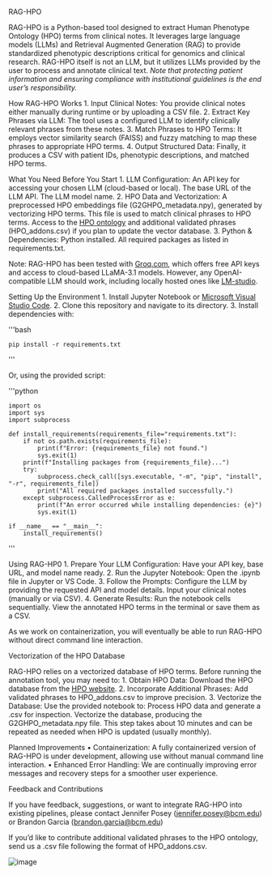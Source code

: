 RAG-HPO

RAG-HPO is a Python-based tool designed to extract Human Phenotype Ontology (HPO) terms from clinical notes. It leverages large language models (LLMs) and Retrieval Augmented Generation (RAG) to provide standardized phenotypic descriptions critical for genomics and clinical research. RAG-HPO itself is not an LLM, but it utilizes LLMs provided by the user to process and annotate clinical text. *Note that protecting patient information and ensuring compliance with institutional guidelines is the end user’s responsibility.*

How RAG-HPO Works
	1.	Input Clinical Notes: You provide clinical notes either manually during runtime or by uploading a CSV file.
	2.	Extract Key Phrases via LLM: The tool uses a configured LLM to identify clinically relevant phrases from these notes.
	3.	Match Phrases to HPO Terms: It employs vector similarity search (FAISS) and fuzzy matching to map these phrases to appropriate HPO terms.
	4.	Output Structured Data: Finally, it produces a CSV with patient IDs, phenotypic descriptions, and matched HPO terms.

What You Need Before You Start
	1.	LLM Configuration:
 		An API key for accessing your chosen LLM (cloud-based or local).
   		The base URL of the LLM API.
     		The LLM model name.
	2.	HPO Data and Vectorization:
 		A preprocessed HPO embeddings file (G2GHPO_metadata.npy), generated by vectorizing HPO terms. This file is used to match clinical phrases to HPO terms.
   		Access to the [HPO ontology](https://hpo.jax.org/data/ontology) and additional validated phrases (HPO_addons.csv) if you plan to update the vector database.
	3.	Python & Dependencies:
 		Python installed.
   		All required packages as listed in requirements.txt.

Note: RAG-HPO has been tested with [Groq.com](https://console.groq.com), which offers free API keys and access to cloud-based LLaMA-3.1 models. However, any OpenAI-compatible LLM should work, including locally hosted ones like [LM-studio](https://lmstudio.ai/).

Setting Up the Environment
	1. Install Jupyter Notebook or [Microsoft Visual Studio Code](https://code.visualstudio.com/download).
	2. Clone this repository and navigate to its directory.
	3. Install dependencies with:

'''bash

	pip install -r requirements.txt
''' 

Or, using the provided script:

'''python
	
	import os
	import sys
	import subprocess
	
	def install_requirements(requirements_file="requirements.txt"):
	    if not os.path.exists(requirements_file):
	        print(f"Error: {requirements_file} not found.")
	        sys.exit(1)
	    print(f"Installing packages from {requirements_file}...")
	    try:
	        subprocess.check_call([sys.executable, "-m", "pip", "install", "-r", requirements_file])
	        print("All required packages installed successfully.")
	    except subprocess.CalledProcessError as e:
	        print(f"An error occurred while installing dependencies: {e}")
	        sys.exit(1)
	
	if __name__ == "__main__":
	    install_requirements()
'''

Using RAG-HP0
	1. Prepare Your LLM Configuration: Have your API key, base URL, and model name ready.
	2. Run the Jupyter Notebook: Open the .ipynb file in Jupyter or VS Code.
	3. Follow the Prompts:
		Configure the LLM by providing the requested API and model details.
		Input your clinical notes (manually or via CSV).
	4. Generate Results:
		Run the notebook cells sequentially.
		View the annotated HPO terms in the terminal or save them as a CSV.

As we work on containerization, you will eventually be able to run RAG-HPO without direct command line interaction.

Vectorization of the HPO Database

RAG-HPO relies on a vectorized database of HPO terms. Before running the annotation tool, you may need to:
	1. Obtain HPO Data: Download the HPO database from the [HPO website](https://hpo.jax.org/data/ontology).
	2. Incorporate Additional Phrases: Add validated phrases to HPO_addons.csv to improve precision.
	3. Vectorize the Database: Use the provided notebook to:
		Process HPO data and generate a .csv for inspection.
		Vectorize the database, producing the G2GHPO_metadata.npy file. This step takes about 10 minutes and can be repeated as needed when HPO is updated (usually monthly).

Planned Improvements
	• Containerization: A fully containerized version of RAG-HPO is under development, allowing use without manual command line interaction.
	• Enhanced Error Handling: We are continually improving error messages and recovery steps for a smoother user experience.

Feedback and Contributions

If you have feedback, suggestions, or want to integrate RAG-HPO into existing pipelines, please contact Jennifer Posey (jennifer.posey@bcm.edu) or Brandon Garcia (brandon.garcia@bcm.edu) 

If you’d like to contribute additional validated phrases to the HPO ontology, send us a .csv file following the format of HPO_addons.csv.


![image](https://github.com/user-attachments/assets/5863d790-f887-428b-b63f-c001314143af)
